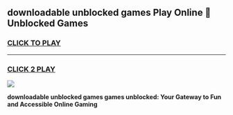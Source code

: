 
## downloadable unblocked games Play Online 👋 Unblocked Games
<h3>
<a href="https://premium.freeplayer.one?title=downloadable_unblocked_games&ref=19F">CLICK TO PLAY</a></h3>
<hr>

<h3>
<a href="https://premium.freeplayer.one?title=downloadable_unblocked_games&ref=19F">CLICK 2 PLAY</a>
  
</h3>

<a href="https://premium.freeplayer.one?title=downloadable_unblocked_games&ref=19F"><img src="https://clearcache.store/games.png"></a>


**downloadable unblocked games games unblocked: Your Gateway to Fun and Accessible Online Gaming**
